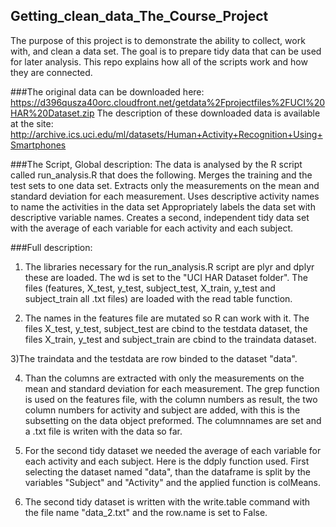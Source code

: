 ## Getting_clean_data_The_Course_Project
The purpose of this project is to demonstrate the ability to collect, work with, and clean a data set. 
The goal is to prepare tidy data that can be used for later analysis. This repo explains how all of the scripts work and how they are connected. 

###The original data can be downloaded here:
https://d396qusza40orc.cloudfront.net/getdata%2Fprojectfiles%2FUCI%20HAR%20Dataset.zip 
The description of these downloaded data is available at the site:
http://archive.ics.uci.edu/ml/datasets/Human+Activity+Recognition+Using+Smartphones 

###The Script, Global description:
The data is analysed by the R script called run_analysis.R that does the following. 
Merges the training and the test sets to one data set.
Extracts only the measurements on the mean and standard deviation for each measurement. 
Uses descriptive activity names to name the activities in the data set
Appropriately labels the data set with descriptive variable names. 
Creates a second, independent tidy data set with the average of each variable for each activity and each subject.

###Full description:
1) The libraries necessary for the run_analysis.R script are plyr and dplyr these are loaded. The wd is set to the "UCI HAR
Dataset folder". The files (features, X_test, y_test, subject_test, X_train, y_test and subject_train all .txt files)
are loaded with the read table function.

2) The names in the features file are mutated so R can work with it. The files X_test, y_test, subject_test are cbind to the testdata dataset, the files X_train, y_test and subject_train are cbind to the traindata dataset. 

3)The traindata and the testdata are row binded to the dataset "data".

4) Than the columns are extracted with only the measurements on the mean and standard deviation for each measurement. The grep function is used on the features file, with the column numbers as result, the two column numbers for activity and subject are added, with this is the subsetting on the data object preformed. The columnnames are set and a .txt file is writen with the data so far.

5) For the second tidy dataset we needed the average of each variable for each activity and each subject. Here is the ddply function used. First selecting the dataset named "data", than the dataframe is split by the variables "Subject" and "Activity" and the applied function is colMeans.

6) The second tidy dataset is written with the write.table command with the file name "data_2.txt" and the row.name is set to False.
